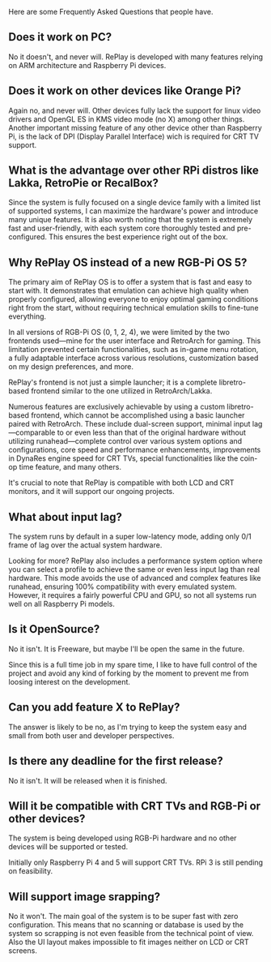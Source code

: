 Here are some Frequently Asked Questions that people have.

## Does it work on PC?
No it doesn't, and never will. RePlay is developed with many features relying on ARM architecture and Raspberry Pi devices.

## Does it work on other devices like Orange Pi?
Again no, and never will. Other devices fully lack the support for linux video drivers and OpenGL ES in KMS video mode (no X) among other things. Another important missing feature of any other device other than Raspberry Pi, is the lack of DPI (Display Parallel Interface) wich is required for CRT TV support.

## What is the advantage over other RPi distros like Lakka, RetroPie or RecalBox?
Since the system is fully focused on a single device family with a limited list of supported systems, I can maximize the hardware's power and introduce many unique features. It is also worth noting that the system is extremely fast and user-friendly, with each system core thoroughly tested and pre-configured. This ensures the best experience right out of the box.

## Why RePlay OS instead of a new RGB-Pi OS 5?

The primary aim of RePlay OS is to offer a system that is fast and easy to start with. It demonstrates that emulation can achieve high quality when properly configured, allowing everyone to enjoy optimal gaming conditions right from the start, without requiring technical emulation skills to fine-tune everything.

In all versions of RGB-Pi OS (0, 1, 2, 4), we were limited by the two frontends used—mine for the user interface and RetroArch for gaming. This limitation prevented certain functionalities, such as in-game menu rotation, a fully adaptable interface across various resolutions, customization based on my design preferences, and more.

RePlay's frontend is not just a simple launcher; it is a complete libretro-based frontend similar to the one utilized in RetroArch/Lakka.

Numerous features are exclusively achievable by using a custom libretro-based frontend, which cannot be accomplished using a basic launcher paired with RetroArch. These include dual-screen support, minimal input lag—comparable to or even less than that of the original hardware without utilizing runahead—complete control over various system options and configurations, core speed and performance enhancements, improvements in DynaRes engine speed for CRT TVs, special functionalities like the coin-op time feature, and many others.

It's crucial to note that RePlay is compatible with both LCD and CRT monitors, and it will support our ongoing projects.

## What about input lag?
The system runs by default in a super low-latency mode, adding only 0/1 frame of lag over the actual system hardware.

Looking for more? RePlay also includes a performance system option where you can select a profile to achieve the same or even less input lag than real hardware. This mode avoids the use of advanced and complex features like runahead, ensuring 100% compatibility with every emulated system. However, it requires a fairly powerful CPU and GPU, so not all systems run well on all Raspberry Pi models.

## Is it OpenSource?
No it isn't. It is Freeware, but maybe I'll be open the same in the future.

Since this is a full time job in my spare time, I like to have full control of the project and avoid any kind of forking by the moment to prevent me from loosing interest on the development.

## Can you add feature X to RePlay?
The answer is likely to be no, as I'm trying to keep the system easy and small from both user and developer perspectives.

## Is there any deadline for the first release?
No it isn't. It will be released when it is finished.

## Will it be compatible with CRT TVs and RGB-Pi or other devices?
The system is being developed using RGB-Pi hardware and no other devices will be supported or tested.

Initially only Raspberry Pi 4 and 5 will support CRT TVs. RPi 3 is still pending on feasibility.

## Will support image srapping?
No it won't. The main goal of the system is to be super fast with zero configuration. This means that no scanning or database is used by the system so scrapping is not even feasible from the technical point of view. Also the UI layout makes impossible to fit images neither on LCD or CRT screens.